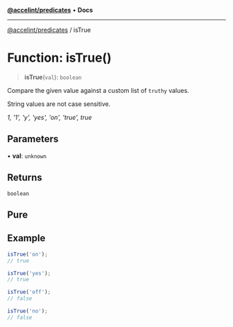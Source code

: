[**@accelint/predicates**](../README.md) • **Docs**

***

[@accelint/predicates](../README.md) / isTrue

# Function: isTrue()

> **isTrue**(`val`): `boolean`

Compare the given value against a custom list of `truthy` values.

String values are not case sensitive.

_1, '1', 'y', 'yes', 'on', 'true', true_

## Parameters

• **val**: `unknown`

## Returns

`boolean`

## Pure

## Example

```ts
isTrue('on');
// true

isTrue('yes');
// true

isTrue('off');
// false

isTrue('no');
// false
```
